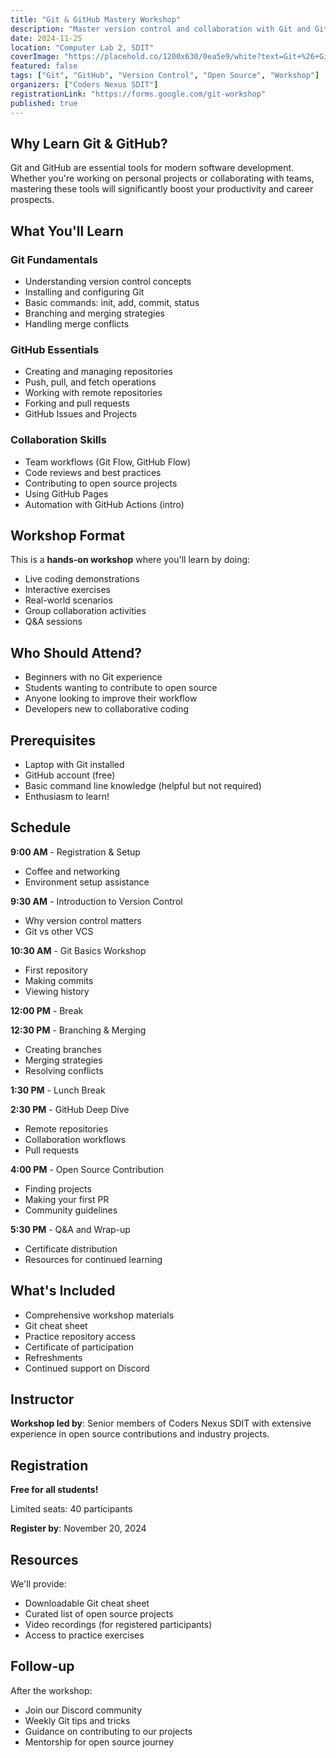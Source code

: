 ```yaml
---
title: "Git & GitHub Mastery Workshop"
description: "Master version control and collaboration with Git and GitHub fundamentals in this beginner-friendly workshop."
date: 2024-11-25
location: "Computer Lab 2, SDIT"
coverImage: "https://placehold.co/1200x630/0ea5e9/white?text=Git+%26+GitHub+Workshop"
featured: false
tags: ["Git", "GitHub", "Version Control", "Open Source", "Workshop"]
organizers: ["Coders Nexus SDIT"]
registrationLink: "https://forms.google.com/git-workshop"
published: true
---
```


## Why Learn Git & GitHub?

Git and GitHub are essential tools for modern software development. Whether you're working on personal projects or collaborating with teams, mastering these tools will significantly boost your productivity and career prospects.

## What You'll Learn

### Git Fundamentals
- Understanding version control concepts
- Installing and configuring Git
- Basic commands: init, add, commit, status
- Branching and merging strategies
- Handling merge conflicts

### GitHub Essentials
- Creating and managing repositories
- Push, pull, and fetch operations
- Working with remote repositories
- Forking and pull requests
- GitHub Issues and Projects

### Collaboration Skills
- Team workflows (Git Flow, GitHub Flow)
- Code reviews and best practices
- Contributing to open source projects
- Using GitHub Pages
- Automation with GitHub Actions (intro)

## Workshop Format

This is a **hands-on workshop** where you'll learn by doing:

- Live coding demonstrations
- Interactive exercises
- Real-world scenarios
- Group collaboration activities
- Q&A sessions

## Who Should Attend?

- Beginners with no Git experience
- Students wanting to contribute to open source
- Anyone looking to improve their workflow
- Developers new to collaborative coding

## Prerequisites

- Laptop with Git installed
- GitHub account (free)
- Basic command line knowledge (helpful but not required)
- Enthusiasm to learn!

## Schedule

**9:00 AM** - Registration & Setup
- Coffee and networking
- Environment setup assistance

**9:30 AM** - Introduction to Version Control
- Why version control matters
- Git vs other VCS

**10:30 AM** - Git Basics Workshop
- First repository
- Making commits
- Viewing history

**12:00 PM** - Break

**12:30 PM** - Branching & Merging
- Creating branches
- Merging strategies
- Resolving conflicts

**1:30 PM** - Lunch Break

**2:30 PM** - GitHub Deep Dive
- Remote repositories
- Collaboration workflows
- Pull requests

**4:00 PM** - Open Source Contribution
- Finding projects
- Making your first PR
- Community guidelines

**5:30 PM** - Q&A and Wrap-up
- Certificate distribution
- Resources for continued learning

## What's Included

- Comprehensive workshop materials
- Git cheat sheet
- Practice repository access
- Certificate of participation
- Refreshments
- Continued support on Discord

## Instructor

**Workshop led by**: Senior members of Coders Nexus SDIT with extensive experience in open source contributions and industry projects.

## Registration

**Free for all students!**

Limited seats: 40 participants

**Register by**: November 20, 2024

## Resources

We'll provide:
- Downloadable Git cheat sheet
- Curated list of open source projects
- Video recordings (for registered participants)
- Access to practice exercises

## Follow-up

After the workshop:
- Join our Discord community
- Weekly Git tips and tricks
- Guidance on contributing to our projects
- Mentorship for open source journey